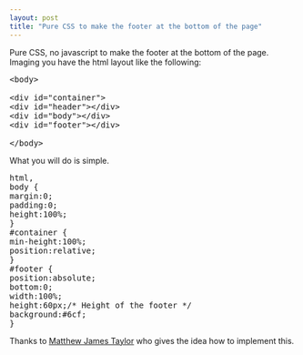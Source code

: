 ```yaml
---
layout: post
title: "Pure CSS to make the footer at the bottom of the page"
---
```


Pure CSS, no javascript to make the footer at the bottom of the page.
Imaging you have the html layout like the following:
<pre name="code" class="php">&lt;body&gt;

&lt;div id="container"&gt;
&lt;div id="header"&gt;&lt;/div&gt;
&lt;div id="body"&gt;&lt;/div&gt;
&lt;div id="footer"&gt;&lt;/div&gt;

&lt;/body&gt;</pre>

What you will do is simple.
<pre  name="code" class="css">html,
body {
margin:0;
padding:0;
height:100%;
}
#container {
min-height:100%;
position:relative;
}
#footer {
position:absolute;
bottom:0;
width:100%;
height:60px;/* Height of the footer */
background:#6cf;
}
</pre>
Thanks to <a href="http://matthewjamestaylor.com/">Matthew James Taylor</a> who gives the idea how to implement this.